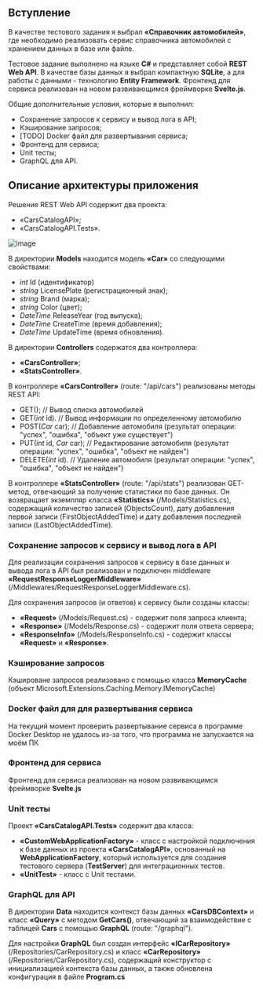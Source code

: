 ## Вступление
В качестве тестового задания я выбрал **«Справочник автомобилей»**, где необходимо реализовать сервис справочника автомобилей с хранением данных в базе или файле.

Тестовое задание выполнено на языке **C#** и представляет собой **REST Web API**. В качестве базы данных я выбрал компактную **SQLite**, а для работы с данными - технологию **Entity Framework**.
Фронтенд для сервиса реализован на новом развивающимся фреймворке **Svelte.js**.

Общие дополнительные условия, которые я выполнил:
- Сохранение запросов к сервису и вывод лога в API;
- Кэширование запросов;
- [TODO] Docker файл для развертывания сервиса;
- Фронтенд для сервиса;
- Unit тесты;
- GraphQL для API.

## Описание архитектуры приложения

Решение REST Web API содержит два проекта:
- «CarsCatalogAPI»;
- «CarsCatalogAPI.Tests».

![image](https://user-images.githubusercontent.com/56552046/215064665-dd681106-7fdf-4d2b-8fcc-4e4f0b4c9c5b.png)

В директории **Models** находится модель **«Car»** со следующими свойствами:
- *int* Id (идентификатор)
- *string* LicensePlate (регистрационный знак);
- *string* Brand (марка);
- *string* Color (цвет);
- *DateTime* ReleaseYear (год выпуска);
- *DateTime* CreateTime (время добавления);
- *DateTime* UpdateTime (время обновления).

В директории **Controllers** содержатся два контроллера:
- **«CarsController»**;
- **«StatsController»**.

В контроллере **«CarsController»** (route: "/api/cars") реализованы методы REST API:
- GET(); // Вывод списка автомобилей
- GET(*int* id). // Вывод информации по определенному автомобилю
- POST(*Car* car); // Добавление автомобиля (результат операции: "успех", "ошибка", "объект уже существует")
- PUT(*int* id, *Car* car); // Редактирование автомобиля (результат операции: "успех", "ошибка", "объект не найден")
- DELETE(*int* id). // Удаление автомобиля (результат операции: "успех", "ошибка", "объект не найден")

В контроллере **«StatsController»** (route: "/api/stats") реализован GET-метод, отвечающий за получение статистики по базе данных. Он возвращает экземпляр класса **«Statistics»** (/Models/Statistics.cs), содержащий количество записей (ObjectsCount), дату добавления первой записи (FirstObjectAddedTime) и дату добавления последней записи (LastObjectAddedTime).

### Сохранение запросов к сервису и вывод лога в API

Для реализации сохранения запросов к сервису в базе данных и вывода лога в API был реализован и подключен middleware **«RequestResponseLoggerMiddleware»** (/Middlewares/RequestResponseLoggerMiddleware.cs). 

Для сохранения запросов (и ответов) к сервису были созданы классы:
- **«Request»** (/Models/Request.cs) - содержит поля запроса клиента;
- **«Response»** (/Models/Response.cs) - содержит поля ответа сервера;
- **«ResponseInfo»** (/Models/ResponseInfo.cs) - содержит классы **«Request»** и **«Response»**.

### Кэширование запросов

Кэшироване запросов реализовано с помощью класса **MemoryCache** (объект Microsoft.Extensions.Caching.Memory.IMemoryCache)

### Docker файл для для развертывания сервиса

На текущий момент проверить развертывание сервиса в программе Docker Desktop не удалось из-за того, что программа не запускается на моём ПК

### Фронтенд для сервиса

Фронтенд для сервиса реализован на новом развивающимся фреймворке **Svelte.js**

### Unit тесты

Проект **«CarsCatalogAPI.Tests»** содержит два класса:
- **«CustomWebApplicationFactory»** - класс с настройкой подключения к базе данных из проекта **«CarsCatalogAPI»**, основанный на **WebApplicationFactory<TEntryPoint>**, который используется для создания тестового сервера (**TestServer**) для интеграционных тестов.
- **«UnitTest»** -  класс с Unit тестами.

### GraphQL для API

В директории **Data** находится контекст базы данных **«CarsDBContext»** и класс **«Query»** с методом **GetCars()**, 
отвечающий за взаимодействие с таблицей **Cars** с помощью **GraphQL** (route: "/graphql").

Для настройки **GraphQL** был создан интерфейс **«ICarRepository»** (/Repositories/CarRepository.cs) и класс **«CarRepository»** (/Repositories/CarRepository.cs), содержащий конструктор с инициализацией контекста базы данных, а также обновлена конфигурация в файле **Program.cs**
